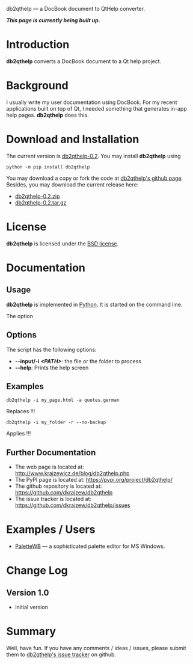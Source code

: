 db2qthelp &mdash; a DocBook document to QtHelp converter.

___This page is currently being built up.___

Introduction
============

__db2qthelp__ converts a DocBook document to a Qt help project.


Background
==========

I usually write my user documentation using DocBook. For my recent applications built on top of Qt, I needed something
that generates in-app help pages. __db2qthelp__ does this.


Download and Installation
=========================

The current version is [db2qthelp-0.2](https://github.com/dkrajzew/db2qthelp/releases/tag/0.2). You may install __db2qthelp__ using

```console
python -m pip install db2qthelp
```

You may download a copy or fork the code at [db2qthelp&apos;s github page](https://github.com/dkrajzew/db2qthelp). Besides, you may download the current release here:
* [db2qthelp-0.2.zip](https://github.com/dkrajzew/db2qthelp/archive/refs/tags/0.2.zip)
* [db2qthelp-0.2.tar.gz](https://github.com/dkrajzew/db2qthelp/archive/refs/tags/0.2.tar.gz)


License
=======

__db2qthelp__ is licensed under the [BSD license](LICENSE).


Documentation
=============

Usage
-----

__db2qthelp__ is implemented in [Python](https://www.python.org/). It is started on the command line.

The option 

Options
-------

The script has the following options:
* __--input/-i _&lt;PATH&gt;___: the file or the folder to process
* __--help__: Prints the help screen

Examples
--------

```console
db2qthelp -i my_page.html -a quotes.german
```

Replaces !!!

```console
db2qthelp -i my_folder -r --no-backup
```

Applies !!!


Further Documentation
---------------------

* The web page is located at: http://www.krajzewicz.de/blog/db2qthelp.php
* The PyPI page is located at: https://pypi.org/project/db2qthelp/
* The github repository is located at: https://github.com/dkrajzew/db2qthelp
* The issue tracker is located at: https://github.com/dkrajzew/db2qthelp/issues


Examples / Users
================

* [PaletteWB](https://www.palettewb.com/) &mdash; a sophisticated palette editor for MS Windows.


Change Log
==========

Version 1.0
-----------

* Initial version


Summary
=======

Well, have fun. If you have any comments / ideas / issues, please submit them to [db2qthelp's issue tracker](https://github.com/dkrajzew/db2qthelp/issues) on github.

